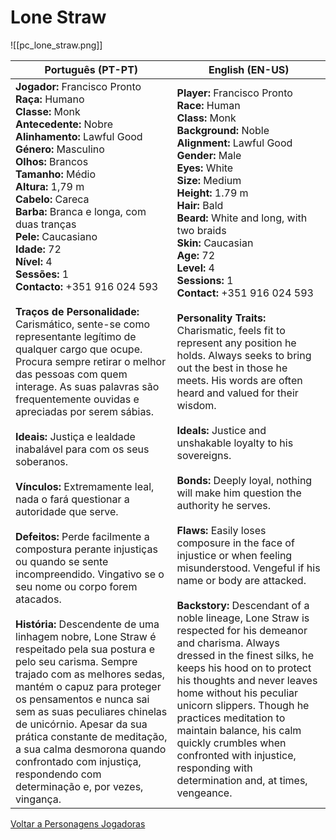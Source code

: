 # Lone Straw

![[pc_lone_straw.png]]

| Português (PT-PT) | English (EN-US) |
|-------------------|-----------------|
| **Jogador:** Francisco Pronto<br>**Raça:** Humano<br>**Classe:** Monk<br>**Antecedente:** Nobre<br>**Alinhamento:** Lawful Good<br>**Género:** Masculino<br>**Olhos:** Brancos<br>**Tamanho:** Médio<br>**Altura:** 1,79 m<br>**Cabelo:** Careca<br>**Barba:** Branca e longa, com duas tranças<br>**Pele:** Caucasiano<br>**Idade:** 72<br>**Nível:** 4<br>**Sessões:** 1<br>**Contacto:** +351 916 024 593<br><br>**Traços de Personalidade:** Carismático, sente-se como representante legítimo de qualquer cargo que ocupe. Procura sempre retirar o melhor das pessoas com quem interage. As suas palavras são frequentemente ouvidas e apreciadas por serem sábias.<br><br>**Ideais:** Justiça e lealdade inabalável para com os seus soberanos.<br><br>**Vínculos:** Extremamente leal, nada o fará questionar a autoridade que serve.<br><br>**Defeitos:** Perde facilmente a compostura perante injustiças ou quando se sente incompreendido. Vingativo se o seu nome ou corpo forem atacados.<br><br>**História:** Descendente de uma linhagem nobre, Lone Straw é respeitado pela sua postura e pelo seu carisma. Sempre trajado com as melhores sedas, mantém o capuz para proteger os pensamentos e nunca sai sem as suas peculiares chinelas de unicórnio. Apesar da sua prática constante de meditação, a sua calma desmorona quando confrontado com injustiça, respondendo com determinação e, por vezes, vingança. | **Player:** Francisco Pronto<br>**Race:** Human<br>**Class:** Monk<br>**Background:** Noble<br>**Alignment:** Lawful Good<br>**Gender:** Male<br>**Eyes:** White<br>**Size:** Medium<br>**Height:** 1.79 m<br>**Hair:** Bald<br>**Beard:** White and long, with two braids<br>**Skin:** Caucasian<br>**Age:** 72<br>**Level:** 4<br>**Sessions:** 1<br>**Contact:** +351 916 024 593<br><br>**Personality Traits:** Charismatic, feels fit to represent any position he holds. Always seeks to bring out the best in those he meets. His words are often heard and valued for their wisdom.<br><br>**Ideals:** Justice and unshakable loyalty to his sovereigns.<br><br>**Bonds:** Deeply loyal, nothing will make him question the authority he serves.<br><br>**Flaws:** Easily loses composure in the face of injustice or when feeling misunderstood. Vengeful if his name or body are attacked.<br><br>**Backstory:** Descendant of a noble lineage, Lone Straw is respected for his demeanor and charisma. Always dressed in the finest silks, he keeps his hood on to protect his thoughts and never leaves home without his peculiar unicorn slippers. Though he practices meditation to maintain balance, his calm quickly crumbles when confronted with injustice, responding with determination and, at times, vengeance. |

[ Voltar a Personagens Jogadoras](personagens_jogadoras.md)


















